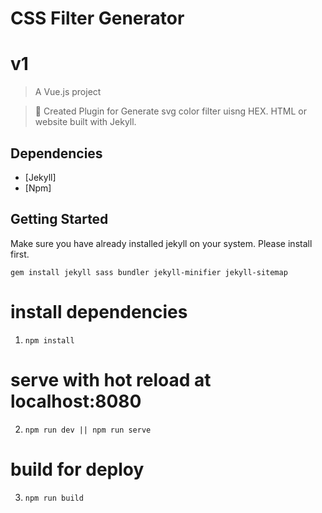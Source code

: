 # CSS Filter Generator

# v1
> A Vue.js project

> 📢 
Created Plugin for Generate svg color filter uisng HEX. HTML or website built with Jekyll.

## Dependencies

- [Jekyll]
- [Npm]

## Getting Started
Make sure you have already installed jekyll on your system. Please install first.

`gem install jekyll sass bundler jekyll-minifier jekyll-sitemap`

# install dependencies
1.  `npm install`

# serve with hot reload at localhost:8080
2.  `npm run dev || npm run serve`

# build for deploy
3. `npm run build`
